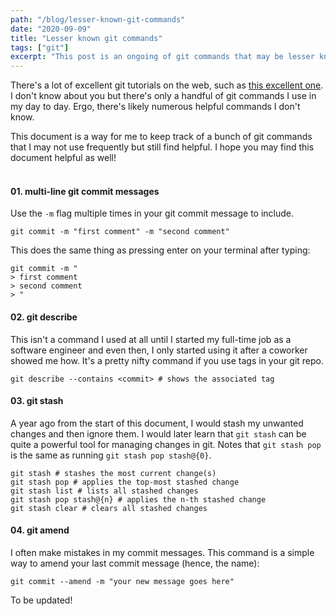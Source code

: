 ```yaml
---
path: "/blog/lesser-known-git-commands"
date: "2020-09-09"
title: "Lesser known git commands"
tags: ["git"]
excerpt: "This post is an ongoing of git commands that may be lesser known."
---
```


There's a lot of excellent git tutorials on the web, such as [this excellent one](https://learngitbranching.js.org/). I don't know about you but there's only a handful of git commands I use in my day to day. Ergo, there's likely numerous helpful commands I don't know.

This document is a way for me to keep track of a bunch of git commands that I may not use frequently but still find helpful. I hope you may find this document helpful as well!<br/><br/>

#### 01. multi-line git commit messages

Use the `-m` flag multiple times in your git commit message to include.

```git
git commit -m "first comment" -m "second comment"
```

This does the same thing as pressing enter on your terminal after typing:

```git
git commit -m "
> first comment
> second comment
> "
```

#### 02. git describe

This isn't a command I used at all until I started my full-time job as a software engineer and even then, I only started using it after a coworker showed me how. It's a pretty nifty command if you use tags in your git repo.

```git
git describe --contains <commit> # shows the associated tag
```

#### 03. git stash

A year ago from the start of this document, I would stash my unwanted changes and then ignore them. I would later learn that `git stash` can be quite a powerful tool for managing changes in git. Notes that `git stash pop` is the same as running `git stash pop stash@{0}`.

```git
git stash # stashes the most current change(s)
git stash pop # applies the top-most stashed change
git stash list # lists all stashed changes
git stash pop stash@{n} # applies the n-th stashed change 
git stash clear # clears all stashed changes
```

#### 04. git amend

I often make mistakes in my commit messages. This command is a simple way to amend your last commit message (hence, the name):

```git
git commit --amend -m "your new message goes here"
```

To be updated!